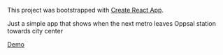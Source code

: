 This project was bootstrapped with [Create React App](https://github.com/facebookincubator/create-react-app).

Just a simple app that shows when the next metro leaves Oppsal station towards city center

[Demo](https://kambo.github.io/ruter/) 